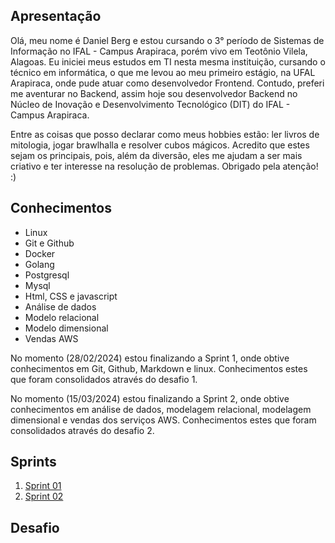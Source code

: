 ## Apresentação

Olá, meu nome é Daniel Berg e estou cursando o 3° período de Sistemas de Informação no IFAL - Campus Arapiraca, porém vivo em Teotônio Vilela, Alagoas. Eu iniciei meus estudos em TI nesta mesma instituição, cursando o técnico em informática, o que me levou ao meu primeiro estágio, na UFAL Arapiraca, onde pude atuar como desenvolvedor Frontend. Contudo, preferi me aventurar no Backend, assim hoje sou desenvolvedor Backend no Núcleo de Inovação e Desenvolvimento Tecnológico (DIT) do IFAL - Campus Arapiraca.

Entre as coisas que posso declarar como meus hobbies estão: ler livros de mitologia, jogar brawlhalla e resolver cubos mágicos. Acredito que estes sejam os principais, pois, além da diversão, eles me ajudam a ser mais criativo e ter interesse na resolução de problemas. Obrigado pela atenção! :)

## Conhecimentos

* Linux
* Git e Github
* Docker
* Golang
* Postgresql
* Mysql
* Html, CSS e javascript
* Análise de dados
* Modelo relacional
* Modelo dimensional
* Vendas AWS

No momento (28/02/2024) estou finalizando a Sprint 1, onde obtive conhecimentos em Git, Github, Markdown e linux. Conhecimentos estes que foram consolidados através do desafio 1.

No momento (15/03/2024) estou finalizando a Sprint 2, onde obtive conhecimentos em análise de dados, modelagem relacional, modelagem dimensional e vendas dos serviços AWS. Conhecimentos estes que foram consolidados através do desafio 2.


## Sprints 

1. [Sprint 01](Sprint%201/README.md)
1. [Sprint 02](Sprint%202//README.md)


## Desafio
